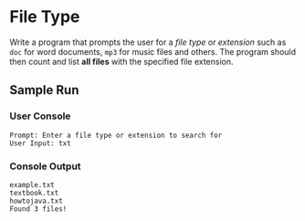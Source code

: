 # File Type

Write a program that prompts the user for a *file type* or *extension* such as `doc` for word documents, `mp3` for music files and others. The program should then count and list **all files** with the specified file extension.

## Sample Run
### User Console
```
Prompt: Enter a file type or extension to search for
User Input: txt
```
### Console Output
```
example.txt
textbook.txt
howtojava.txt
Found 3 files!
```

